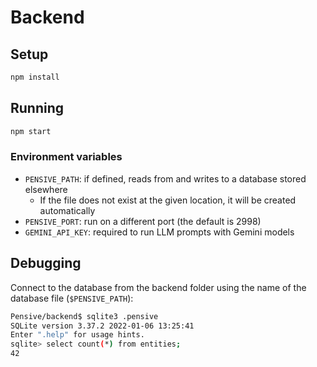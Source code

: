 # Backend

## Setup

```bash
npm install
```

## Running

```bash
npm start
```

### Environment variables

- `PENSIVE_PATH`: if defined, reads from and writes to a database stored elsewhere
  - If the file does not exist at the given location, it will be created automatically
- `PENSIVE_PORT`: run on a different port (the default is 2998)
- `GEMINI_API_KEY`: required to run LLM prompts with Gemini models

## Debugging

Connect to the database from the backend folder using the name of the database file (`$PENSIVE_PATH`):

```bash
Pensive/backend$ sqlite3 .pensive
SQLite version 3.37.2 2022-01-06 13:25:41
Enter ".help" for usage hints.
sqlite> select count(*) from entities;
42
```
